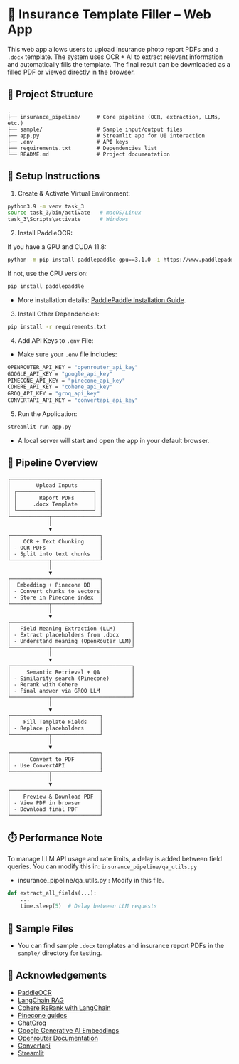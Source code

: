 
# 🧾 Insurance Template Filler – Web App

This web app allows users to upload insurance photo report PDFs and a `.docx` template. The system uses OCR + AI to extract relevant information and automatically fills the template. The final result can be downloaded as a filled PDF or viewed directly in the browser.

## 📁 Project Structure
```plaintext
.
├── insurance_pipeline/     # Core pipeline (OCR, extraction, LLMs, etc.)
├── sample/                 # Sample input/output files
├── app.py                  # Streamlit app for UI interaction
├── .env                    # API keys
├── requirements.txt        # Dependencies list
└── README.md               # Project documentation
```

## 🚀 Setup Instructions

1. Create & Activate Virtual Environment:
```bash
python3.9 -m venv task_3
source task_3/bin/activate   # macOS/Linux
task_3\Scripts\activate      # Windows
```

2. Install PaddleOCR:

If you have a GPU and CUDA 11.8:

```bash
python -m pip install paddlepaddle-gpu==3.1.0 -i https://www.paddlepaddle.org.cn/packages/stable/cu118/
```

If not, use the CPU version:

```bash
pip install paddlepaddle
```
- More installation details: [PaddlePaddle Installation Guide](https://www.paddlepaddle.org.cn/en/install/quick?docurl=/documentation/docs/en/develop/install/pip/linux-pip_en.html).

3. Install Other Dependencies:
```bash
pip install -r requirements.txt
```

4. Add API Keys to `.env` File:

- Make sure your `.env` file includes:

```bash
OPENROUTER_API_KEY = "openrouter_api_key"
GOOGLE_API_KEY = "google_api_key"
PINECONE_API_KEY = "pinecone_api_key"
COHERE_API_KEY = "cohere_api_key"
GROQ_API_KEY = "groq_api_key"
CONVERTAPI_API_KEY = "convertapi_api_key"
```

5. Run the Application:
```bash
streamlit run app.py
```
- A local server will start and open the app in your default browser.

## 🧠 Pipeline Overview
```text
┌────────────────────────────┐
│        Upload Inputs       │
│ ┌────────────────────────┐ │
│ │       Report PDFs      │ │
│ │     .docx Template     │ │
│ └────────────────────────┘ │
└────────────┬───────────────┘
             │
             ▼
┌────────────────────────────┐
│    OCR + Text Chunking     │
│ - OCR PDFs                 │
│ - Split into text chunks   │
└────────────┬───────────────┘
             │
             ▼
┌────────────────────────────┐
│  Embedding + Pinecone DB   │
│ - Convert chunks to vectors│
│ - Store in Pinecone index  │
└────────────┬───────────────┘
             │
             ▼
┌──────────────────────────────────────┐
│   Field Meaning Extraction (LLM)     │
│ - Extract placeholders from .docx    │
│ - Understand meaning (OpenRouter LLM)│
└────────────┬─────────────────────────┘
             │
             ▼
┌──────────────────────────────────────┐
│     Semantic Retrieval + QA          │
│ - Similarity search (Pinecone)       │
│ - Rerank with Cohere                 │
│ - Final answer via GROQ LLM          │
└────────────┬─────────────────────────┘
             │
             ▼
┌────────────────────────────┐
│    Fill Template Fields    │
│ - Replace placeholders     │
└────────────┬───────────────┘
             │
             ▼
┌────────────────────────────┐
│      Convert to PDF        │
│ - Use ConvertAPI           │
└────────────┬───────────────┘
             │
             ▼
┌────────────────────────────┐
│    Preview & Download PDF  │
│ - View PDF in browser      │
│ - Download final PDF       │
└────────────────────────────┘

```

## ⏱️ Performance Note

To manage LLM API usage and rate limits, a delay is added between field queries. You can modify this in: `insurance_pipeline/qa_utils.py`

- insurance_pipeline/qa_utils.py : Modify in this file.

```python
def extract_all_fields(...):
    ...
    time.sleep(5)  # Delay between LLM requests
```

## 📸 Sample Files
- You can find sample `.docx` templates and insurance report PDFs in the `sample/` directory for testing.

## 🙏 Acknowledgements

 - [PaddleOCR](https://github.com/PaddlePaddle/PaddleOCR)
 - [LangChain RAG](https://python.langchain.com/v0.2/docs/tutorials/rag/)
 - [Cohere ReRank with LangChain](https://docs.cohere.com/docs/rerank-on-langchain)
 - [Pinecone guides](https://docs.pinecone.io/guides/get-started/quickstart)
 - [ChatGroq](https://python.langchain.com/docs/integrations/chat/groq/)
 - [Google Generative AI Embeddings](https://api.python.langchain.com/en/latest/embeddings/langchain_google_genai.embeddings.GoogleGenerativeAIEmbeddings.html)
 - [Openrouter Documentation](https://openrouter.ai/docs/quickstart)
 - [Convertapi](https://www.convertapi.com/)
 - [Streamlit](https://docs.streamlit.io/get-started/fundamentals/main-concepts)